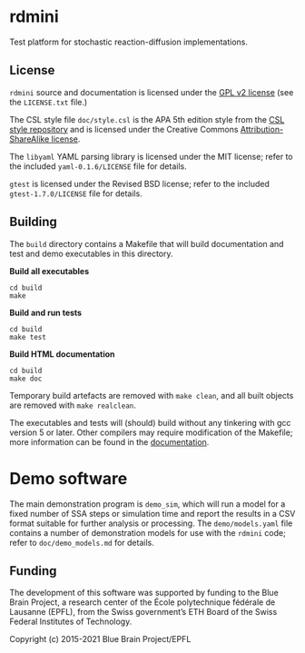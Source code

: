 # rdmini

Test platform for stochastic reaction-diffusion implementations.

## License

`rdmini` source and documentation is licensed under the
[GPL v2 license](http://www.gnu.org/licenses/gpl-2.0.txt)
(see the `LICENSE.txt` file.)

The CSL style file `doc/style.csl` is the APA 5th edition style from the
[CSL style repository](http://citationstyles.org/styles/)
and is licensed under the Creative Commons
[Attribution-ShareAlike license](http://creativecommons.org/licenses/by-sa/3.0/).

The `libyaml` YAML parsing library is licensed under the MIT
license; refer to the included `yaml-0.1.6/LICENSE` file for details.

`gtest` is licensed under the Revised BSD license; refer to the
included `gtest-1.7.0/LICENSE` file for details.

## Building

The `build` directory contains a Makefile that will build documentation
and test and demo executables in this directory.

**Build all executables**
 
    cd build
    make

**Build and run tests**

    cd build
    make test

**Build HTML documentation**

    cd build 
    make doc

Temporary build artefacts are removed with `make clean`, and all
built objects are removed with `make realclean`.

The executables and tests will (should) build without any
tinkering with gcc version 5 or later. Other compilers may
require modification of the Makefile; more information can
be found in the [documentation](https://bluebrain.github.io/rdmini/).

# Demo software

The main demonstration program is `demo_sim`, which will run
a model for a fixed number of SSA steps or simulation time
and report the results in a CSV format suitable for further
analysis or processing. The `demo/models.yaml` file contains
a number of demonstration models for use with the `rdmini`
code; refer to `doc/demo_models.md` for details.

## Funding

The development of this software was supported by funding to the Blue Brain Project, a research center of the École polytechnique fédérale de Lausanne (EPFL), from the Swiss government’s ETH Board of the Swiss Federal Institutes of Technology.

Copyright (c) 2015-2021 Blue Brain Project/EPFL

